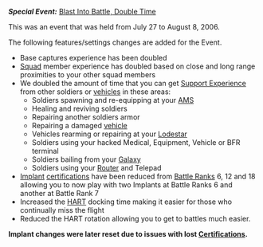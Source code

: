 **_Special Event:_**
[Blast Into Battle, Double Time](Blast_Into_Battle,_Double_Time.md)

This was an event that was held from July 27 to August 8, 2006.

The following features/settings changes are added for the Event.

- Base captures experience has been doubled
- [Squad](../terminology/Squad.md) member experience has doubled based on close
  and long range proximities to your other squad members
- We doubled the amount of time that you can get
  [Support Experience](../terminology/Support_Experience_Points.md) from other
  soldiers or [vehicles](../vehicles/Vehicle.md) in these areas:
  - Soldiers spawning and re-equipping at your
    [AMS](../vehicles/Advanced_Mobile_Station.md)
  - Healing and reviving soldiers
  - Repairing another soldiers armor
  - Repairing a damaged [vehicle](../vehicles/Vehicle.md)
  - Vehicles rearming or repairing at your [Lodestar](../vehicles/Lodestar.md)
  - Soldiers using your hacked Medical, Equipment, Vehicle or BFR terminal
  - Soldiers bailing from your [Galaxy](../vehicles/Galaxy.md)
  - Soldiers using your [Router](../vehicles/Router.md) and Telepad
- [Implant](../implants/Implants.md)
  [certifications](../certifications/Certification.md) have been reduced from
  [Battle Ranks](../terminology/Battle_Rank.md) 6, 12 and 18 allowing you to now
  play with two Implants at Battle Ranks 6 and another at Battle Rank 7
- Increased the [HART](../terminology/HART.md) docking time making it easier for
  those who continually miss the flight
- Reduced the HART rotation allowing you to get to battles much easier.

**Implant changes were later reset due to issues with lost
[Certifications](../certifications/Certification.md).**


